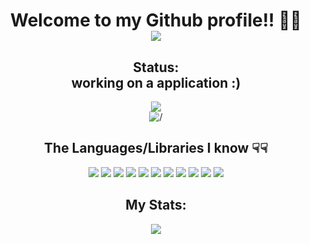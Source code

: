 <div id="header" align="center">
  <h1>  Welcome to my Github profile!! 👋🏻 <br/> 
    <a href="https://salehalfadhel.com">
      <img src="https://img.shields.io/badge/-My%20Portfolio-blueviolet"/>
     </a>
  </h1>
</div>
<div id="header" align="center">
  <h2> Status:<br/> working on a application :) </h2>
</div>
<div id="badges" align="center">
  <a href="https://www.instagram.com/s.f.2.0.0.3/">
    <img src="https://img.shields.io/badge/Instagram-E4405F?style=for-the-badge&logo=instagram&logoColor=white"/>
  </a>
</div>
<div id="badges 2" align="center">
  <img src="https://komarev.com/ghpvc/?username=IMNOTXS&style=flat-square&color=blue" alt="/"/>
</div>
<div id="badges 3" align="center">
  <h2> The Languages/Libraries I know ☟☟ </h2>
  <div>
    <img src="https://img.shields.io/badge/c++-%2300599C.svg?style=for-the-badge&logo=c%2B%2B&logoColor=white"/>
    <img src="https://img.shields.io/badge/python-3670A0?style=for-the-badge&logo=python&logoColor=ffdd54"/>
    <img src="https://img.shields.io/badge/html5-%23E34F26.svg?style=for-the-badge&logo=html5&logoColor=white"/>
    <img src="https://img.shields.io/badge/css3-%231572B6.svg?style=for-the-badge&logo=css3&logoColor=white"/>
    <img src="https://img.shields.io/badge/JavaScript-F7DF1E?style=for-the-badge&logo=javascript&logoColor=black"/>
    <img src="https://img.shields.io/badge/react-%2320232a.svg?style=for-the-badge&logo=react&logoColor=%2361DAFB"/>
    <img src="https://img.shields.io/badge/java-%23ED8B00.svg?style=for-the-badge&logo=java&logoColor=white"/>
    <img src="https://img.shields.io/badge/Firebase-039BE5?style=for-the-badge&logo=Firebase&logoColor=white"/>
    <img src="https://img.shields.io/badge/Next-black?style=for-the-badge&logo=next.js&logoColor=white"/>
    <img src="https://img.shields.io/badge/tailwindcss-%2338B2AC.svg?style=for-the-badge&logo=tailwind-css&logoColor=white"/>
    <img src="https://img.shields.io/badge/redux-%23593d88.svg?style=for-the-badge&logo=redux&logoColor=white"/>
  </div>
  <h2> My Stats: </h2>
  <div align="center">
    <img src="http://github-readme-streak-stats.herokuapp.com/?user=IMNOTXS&theme=dark"/>
  </div>
